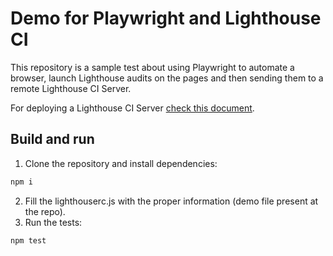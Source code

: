 # Demo for Playwright and Lighthouse CI

This repository is a sample test about using Playwright to automate a browser, launch Lighthouse audits on the pages and then sending them to a remote Lighthouse CI Server.

For deploying a Lighthouse CI Server [check this document](https://github.com/GoogleChrome/lighthouse-ci/blob/main/docs/getting-started.md#the-lighthouse-ci-server).
## Build and run

1. Clone the repository and install dependencies:

```bash
npm i
```
2. Fill the lighthouserc.js with the proper information (demo file present at the repo).
3. Run the tests:

```bash
npm test
```